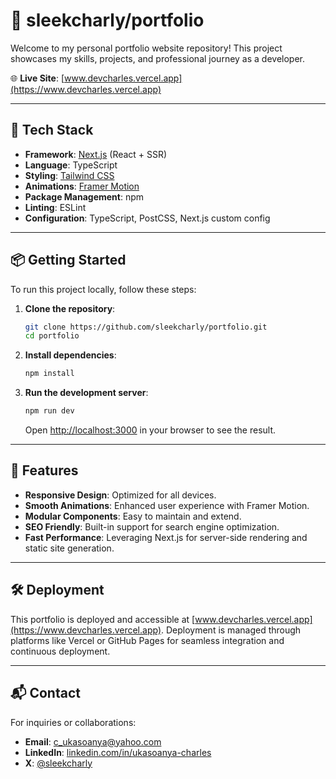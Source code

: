 # 💼 sleekcharly/portfolio

Welcome to my personal portfolio website repository! This project showcases my skills, projects, and professional journey as a developer.

🌐 **Live Site**: [www.devcharles.vercel.app](https://www.devcharles.vercel.app)

---

## 🚀 Tech Stack

- **Framework**: [Next.js](https://nextjs.org/) (React + SSR)
- **Language**: TypeScript
- **Styling**: [Tailwind CSS](https://tailwindcss.com/)
- **Animations**: [Framer Motion](https://www.framer.com/motion/)
- **Package Management**: npm
- **Linting**: ESLint
- **Configuration**: TypeScript, PostCSS, Next.js custom config

---

## 📦 Getting Started

To run this project locally, follow these steps:

1. **Clone the repository**:

   ```bash
   git clone https://github.com/sleekcharly/portfolio.git
   cd portfolio
   ```

2. **Install dependencies**:

   ```bash
   npm install
   ```

3. **Run the development server**:

   ```bash
   npm run dev
   ```

   Open [http://localhost:3000](http://localhost:3000) in your browser to see the result.

---

## 🌟 Features

- **Responsive Design**: Optimized for all devices.
- **Smooth Animations**: Enhanced user experience with Framer Motion.
- **Modular Components**: Easy to maintain and extend.
- **SEO Friendly**: Built-in support for search engine optimization.
- **Fast Performance**: Leveraging Next.js for server-side rendering and static site generation.

---

## 🛠️ Deployment

This portfolio is deployed and accessible at [www.devcharles.vercel.app](https://www.devcharles.vercel.app). Deployment is managed through platforms like Vercel or GitHub Pages for seamless integration and continuous deployment.

---

## 📬 Contact

For inquiries or collaborations:

- **Email**: c_ukasoanya@yahoo.com
- **LinkedIn**: [linkedin.com/in/ukasoanya-charles](https://www.linkedin.com/in/ukasoanya-charles/)
- **X**: [@sleekcharly](https://x.com/sleekcharly)
